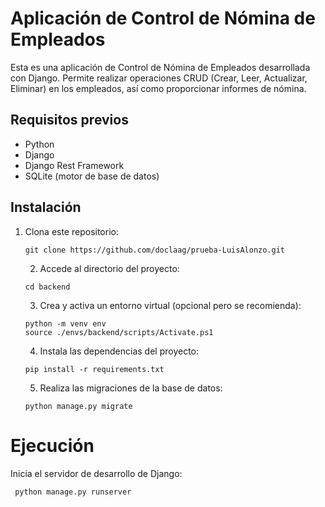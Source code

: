 
# Aplicación de Control de Nómina de Empleados

Esta es una aplicación de Control de Nómina de Empleados desarrollada con Django. Permite realizar operaciones CRUD (Crear, Leer, Actualizar, Eliminar) en los empleados, así como proporcionar informes de nómina.

## Requisitos previos

- Python 
- Django 
- Django Rest Framework 
- SQLite (motor de base de datos)

## Instalación

1. Clona este repositorio:

   ```shell
   git clone https://github.com/doclaag/prueba-LuisAlonzo.git 
   ```

   2. Accede al directorio del proyecto:
   ```
   cd backend
   ```

   3. Crea y activa un entorno virtual (opcional pero se recomienda):
   ```
   python -m venv env
   source ./envs/backend/scripts/Activate.ps1

   ```

   4. Instala las dependencias del proyecto:
   ```
   pip install -r requirements.txt

   ```

   5. Realiza las migraciones de la base de datos:
   ```
   python manage.py migrate
    ```

# Ejecución

Inicia el servidor de desarrollo de Django:

```
 python manage.py runserver
```